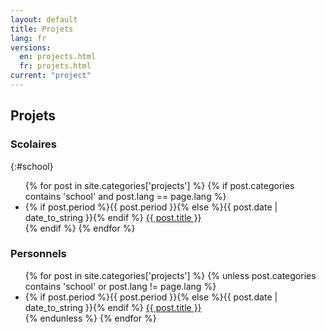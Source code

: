 ```yaml
---
layout: default
title: Projets
lang: fr
versions:
  en: projects.html
  fr: projets.html
current: "project"
---
```


Projets
--------

### Scolaires
{:#school}

<ul class="posts">
{% for post in site.categories['projects'] %}
{% if post.categories contains 'school' and post.lang == page.lang %}
<li><span class="margin meta time">{% if post.period %}{{ post.period }}{% else %}{{ post.date | date_to_string }}{% endif %}</span>
<a href="{{ post.url }}">{{ post.title }}</a></li>
{% endif %}
{% endfor %}
</ul>

### Personnels

<ul class="posts">
{% for post in site.categories['projects'] %}
{% unless post.categories contains 'school' or post.lang != page.lang %}
<li><span class="margin meta time">{% if post.period %}{{ post.period }}{% else %}{{ post.date | date_to_string }}{% endif %}</span>
<a href="{{ post.url }}">{{ post.title }}</a></li>
{% endunless %}
{% endfor %}
</ul>
